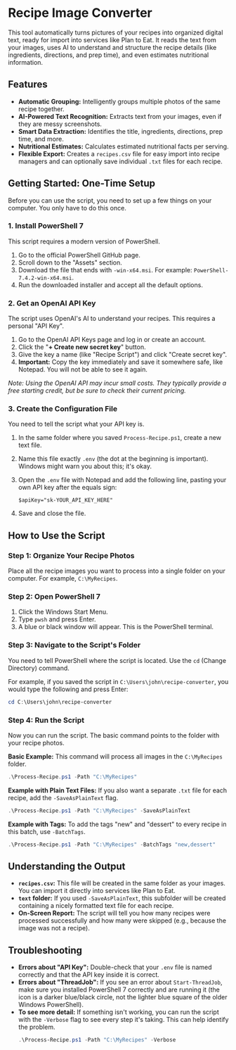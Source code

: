 # Recipe Image Converter

This tool automatically turns pictures of your recipes into organized digital text, ready for import into services like Plan to Eat. It reads the text from your images, uses AI to understand and structure the recipe details (like ingredients, directions, and prep time), and even estimates nutritional information.

## Features

-   **Automatic Grouping:** Intelligently groups multiple photos of the same recipe together.
-   **AI-Powered Text Recognition:** Extracts text from your images, even if they are messy screenshots.
-   **Smart Data Extraction:** Identifies the title, ingredients, directions, prep time, and more.
-   **Nutritional Estimates:** Calculates estimated nutritional facts per serving.
-   **Flexible Export:** Creates a `recipes.csv` file for easy import into recipe managers and can optionally save individual `.txt` files for each recipe.

## Getting Started: One-Time Setup

Before you can use the script, you need to set up a few things on your computer. You only have to do this once.

### 1. Install PowerShell 7

This script requires a modern version of PowerShell.

1.  Go to the official PowerShell GitHub page.
2.  Scroll down to the "Assets" section.
3.  Download the file that ends with `-win-x64.msi`. For example: `PowerShell-7.4.2-win-x64.msi`.
4.  Run the downloaded installer and accept all the default options.

### 2. Get an OpenAI API Key

The script uses OpenAI's AI to understand your recipes. This requires a personal "API Key".

1.  Go to the OpenAI API Keys page and log in or create an account.
2.  Click the "**+ Create new secret key**" button.
3.  Give the key a name (like "Recipe Script") and click "Create secret key".
4.  **Important:** Copy the key immediately and save it somewhere safe, like Notepad. You will not be able to see it again.

*Note: Using the OpenAI API may incur small costs. They typically provide a free starting credit, but be sure to check their current pricing.*

### 3. Create the Configuration File

You need to tell the script what your API key is.

1.  In the same folder where you saved `Process-Recipe.ps1`, create a new text file.
2.  Name this file exactly `.env` (the dot at the beginning is important). Windows might warn you about this; it's okay.
3.  Open the `.env` file with Notepad and add the following line, pasting your own API key after the equals sign:

    ```
    $apiKey="sk-YOUR_API_KEY_HERE"
    ```
4.  Save and close the file.

## How to Use the Script

### Step 1: Organize Your Recipe Photos

Place all the recipe images you want to process into a single folder on your computer. For example, `C:\MyRecipes`.

### Step 2: Open PowerShell 7

1.  Click the Windows Start Menu.
2.  Type `pwsh` and press Enter.
3.  A blue or black window will appear. This is the PowerShell terminal.

### Step 3: Navigate to the Script's Folder

You need to tell PowerShell where the script is located. Use the `cd` (Change Directory) command.

For example, if you saved the script in `C:\Users\john\recipe-converter`, you would type the following and press Enter:

```powershell
cd C:\Users\john\recipe-converter
```

### Step 4: Run the Script

Now you can run the script. The basic command points to the folder with your recipe photos.

**Basic Example:**
This command will process all images in the `C:\MyRecipes` folder.

```powershell
.\Process-Recipe.ps1 -Path "C:\MyRecipes"
```

**Example with Plain Text Files:**
If you also want a separate `.txt` file for each recipe, add the `-SaveAsPlainText` flag.

```powershell
.\Process-Recipe.ps1 -Path "C:\MyRecipes" -SaveAsPlainText
```

**Example with Tags:**
To add the tags "new" and "dessert" to every recipe in this batch, use `-BatchTags`.

```powershell
.\Process-Recipe.ps1 -Path "C:\MyRecipes" -BatchTags "new,dessert"
```

## Understanding the Output

-   **`recipes.csv`:** This file will be created in the same folder as your images. You can import it directly into services like Plan to Eat.
-   **`text` folder:** If you used `-SaveAsPlainText`, this subfolder will be created containing a nicely formatted text file for each recipe.
-   **On-Screen Report:** The script will tell you how many recipes were processed successfully and how many were skipped (e.g., because the image was not a recipe).

## Troubleshooting

-   **Errors about "API Key":** Double-check that your `.env` file is named correctly and that the API key inside it is correct.
-   **Errors about "ThreadJob":** If you see an error about `Start-ThreadJob`, make sure you installed PowerShell 7 correctly and are running it (the icon is a darker blue/black circle, not the lighter blue square of the older Windows PowerShell).
-   **To see more detail:** If something isn't working, you can run the script with the `-Verbose` flag to see every step it's taking. This can help identify the problem.
    ```powershell
    .\Process-Recipe.ps1 -Path "C:\MyRecipes" -Verbose
    ```